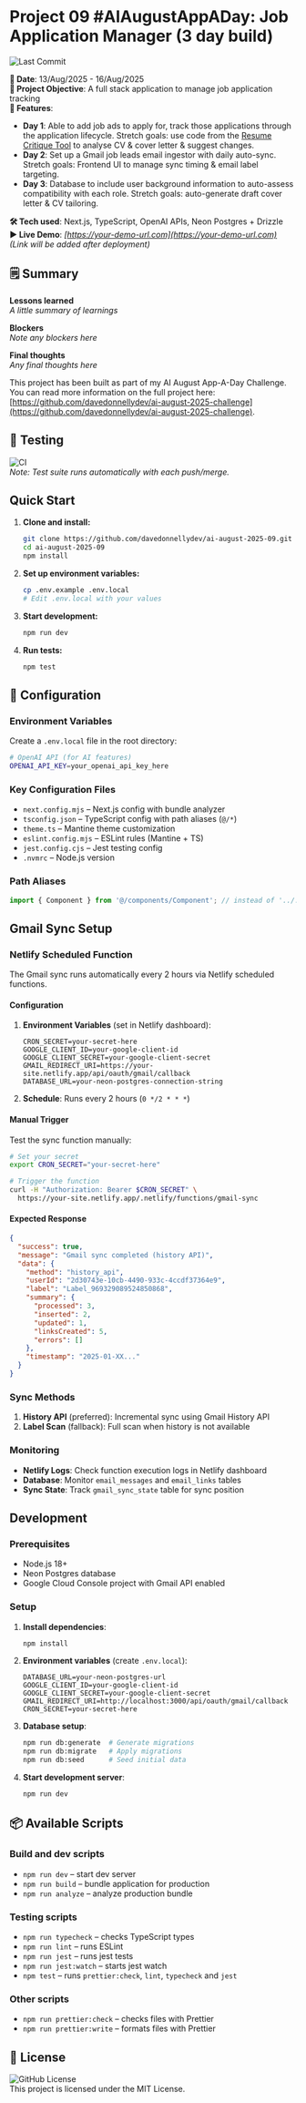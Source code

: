 # Project 09 #AIAugustAppADay: Job Application Manager (3 day build)

![Last Commit](https://img.shields.io/github/last-commit/davedonnellydev/ai-august-2025-09)

**📆 Date**: 13/Aug/2025 - 16/Aug/2025  
**🎯 Project Objective**: A full stack application to manage job application tracking  
**🚀 Features**:

- **Day 1**: Able to add job ads to apply for, track those applications through the application lifecycle. Stretch goals: use code from the [Resume Critique Tool](https://github.com/davedonnellydev/ai-august-2025-05) to analyse CV & cover letter & suggest changes.
- **Day 2**: Set up a Gmail job leads email ingestor with daily auto-sync. Stretch goals: Frontend UI to manage sync timing & email label targeting.
- **Day 3**: Database to include user background information to auto-assess compatibility with each role. Stretch goals: auto-generate draft cover letter & CV tailoring.

**🛠️ Tech used**: Next.js, TypeScript, OpenAI APIs, Neon Postgres + Drizzle  
**▶️ Live Demo**: _[https://your-demo-url.com](https://your-demo-url.com)_  
_(Link will be added after deployment)_

## 🗒️ Summary

**Lessons learned**  
_A little summary of learnings_

**Blockers**  
_Note any blockers here_

**Final thoughts**  
_Any final thoughts here_

This project has been built as part of my AI August App-A-Day Challenge. You can read more information on the full project here: [https://github.com/davedonnellydev/ai-august-2025-challenge](https://github.com/davedonnellydev/ai-august-2025-challenge).

## 🧪 Testing

![CI](https://github.com/davedonnellydev/ai-august-2025-09/actions/workflows/npm_test.yml/badge.svg)  
_Note: Test suite runs automatically with each push/merge._

## Quick Start

1. **Clone and install:**

   ```bash
   git clone https://github.com/davedonnellydev/ai-august-2025-09.git
   cd ai-august-2025-09
   npm install
   ```

2. **Set up environment variables:**

   ```bash
   cp .env.example .env.local
   # Edit .env.local with your values
   ```

3. **Start development:**

   ```bash
   npm run dev
   ```

4. **Run tests:**
   ```bash
   npm test
   ```

## 🔧 Configuration

### Environment Variables

Create a `.env.local` file in the root directory:

```bash
# OpenAI API (for AI features)
OPENAI_API_KEY=your_openai_api_key_here

```

### Key Configuration Files

- `next.config.mjs` – Next.js config with bundle analyzer
- `tsconfig.json` – TypeScript config with path aliases (`@/*`)
- `theme.ts` – Mantine theme customization
- `eslint.config.mjs` – ESLint rules (Mantine + TS)
- `jest.config.cjs` – Jest testing config
- `.nvmrc` – Node.js version

### Path Aliases

```ts
import { Component } from '@/components/Component'; // instead of '../../../components/Component'
```

## Gmail Sync Setup
### Netlify Scheduled Function
The Gmail sync runs automatically every 2 hours via Netlify scheduled functions.

#### Configuration
1. **Environment Variables** (set in Netlify dashboard):
   ```
   CRON_SECRET=your-secret-here
   GOOGLE_CLIENT_ID=your-google-client-id
   GOOGLE_CLIENT_SECRET=your-google-client-secret
   GMAIL_REDIRECT_URI=https://your-site.netlify.app/api/oauth/gmail/callback
   DATABASE_URL=your-neon-postgres-connection-string
   ```
2. **Schedule**: Runs every 2 hours (`0 */2 * * *`)

#### Manual Trigger
Test the sync function manually:
```bash
# Set your secret
export CRON_SECRET="your-secret-here"

# Trigger the function
curl -H "Authorization: Bearer $CRON_SECRET" \
  https://your-site.netlify.app/.netlify/functions/gmail-sync
```
#### Expected Response
```json
{
  "success": true,
  "message": "Gmail sync completed (history API)",
  "data": {
    "method": "history_api",
    "userId": "2d30743e-10cb-4490-933c-4ccdf37364e9",
    "label": "Label_969329089524850868",
    "summary": {
      "processed": 3,
      "inserted": 2,
      "updated": 1,
      "linksCreated": 5,
      "errors": []
    },
    "timestamp": "2025-01-XX..."
  }
}
```
### Sync Methods
1. **History API** (preferred): Incremental sync using Gmail History API
2. **Label Scan** (fallback): Full scan when history is not available

### Monitoring

- **Netlify Logs**: Check function execution logs in Netlify dashboard
- **Database**: Monitor `email_messages` and `email_links` tables
- **Sync State**: Track `gmail_sync_state` table for sync position

## Development
### Prerequisites
- Node.js 18+
- Neon Postgres database
- Google Cloud Console project with Gmail API enabled

### Setup
1. **Install dependencies**:
   ```bash
   npm install
   ```

2. **Environment variables** (create `.env.local`):
   ```
   DATABASE_URL=your-neon-postgres-url
   GOOGLE_CLIENT_ID=your-google-client-id
   GOOGLE_CLIENT_SECRET=your-google-client-secret
   GMAIL_REDIRECT_URI=http://localhost:3000/api/oauth/gmail/callback
   CRON_SECRET=your-secret-here
   ```
3. **Database setup**:
   ```bash
   npm run db:generate  # Generate migrations
   npm run db:migrate   # Apply migrations
   npm run db:seed      # Seed initial data
   ```

4. **Start development server**:
   ```bash
   npm run dev
   ```

## 📦 Available Scripts

### Build and dev scripts

- `npm run dev` – start dev server
- `npm run build` – bundle application for production
- `npm run analyze` – analyze production bundle

### Testing scripts

- `npm run typecheck` – checks TypeScript types
- `npm run lint` – runs ESLint
- `npm run jest` – runs jest tests
- `npm run jest:watch` – starts jest watch
- `npm test` – runs `prettier:check`, `lint`, `typecheck` and `jest`

### Other scripts

- `npm run prettier:check` – checks files with Prettier
- `npm run prettier:write` – formats files with Prettier

## 📜 License

![GitHub License](https://img.shields.io/github/license/davedonnellydev/ai-august-2025-09)  
This project is licensed under the MIT License.
